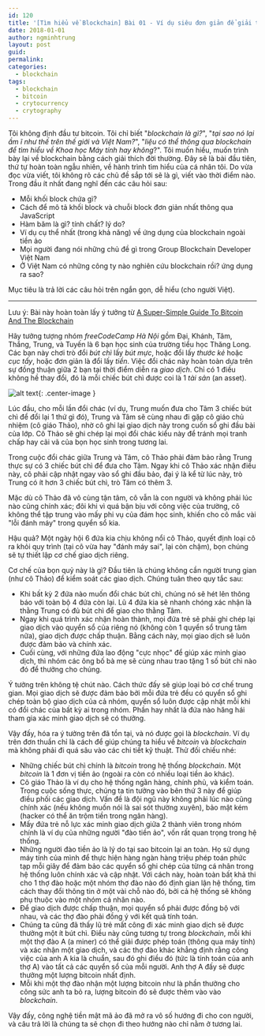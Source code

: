 ```yaml
---
id: 120
title: '[Tìm hiểu về Blockchain] Bài 01 - Ví dụ siêu đơn giản để giải thích về bitcoin và blockchain'
date: 2018-01-01
author: ngminhtrung
layout: post
guid: 
permalink: 
categories:
  - blockchain
tags:
  - blockchain
  - bitcoin
  - crytocurrency
  - crytography
---
```


Tôi không định đầu tư bitcoin. Tôi chỉ biết "*blockchain là gì?*", "*tại sao nó lại ầm ĩ như thế trên thế giới và Việt Nam?*", "*liệu có thể thông qua blockchain để tìm hiểu về Khoa học Máy tính hay không*?". Tôi muốn hiểu, muốn trình bày lại về blockchain bằng cách giải thích đời thường. Đây sẽ là bài đầu tiên, thứ tự hoàn toàn ngẫu nhiên, về hành trình tìm hiểu của cá nhân tôi. Do vừa đọc vừa viết, tôi không rõ các chủ đề sắp tới sẽ là gì, viết vào thời điểm nào. Trong đầu ít nhất đang nghĩ đến các câu hỏi sau:
- Mỗi khối block chứa gì?
- Cách để mô tả khối block và chuỗi block đơn giản nhất thông qua JavaScript
- Hàm băm là gì? tính chất? lý do?
- Ví dụ cụ thể nhất (trong khả năng) về ứng dụng của blockchain ngoài tiền ảo
- Mọi người đang nói những chủ đề gì trong Group Blockchain Developer Việt Nam
- Ở Việt Nam có những công ty nào nghiên cứu blockchain rồi? ứng dụng ra sao?

Mục tiêu là trả lời các câu hỏi trên ngắn gọn, dễ hiểu (cho người Việt).

---
Lưu ý: Bài này hoàn toàn lấy ý tưởng từ [A Super-Simple Guide To Bitcoin And The Blockchain](https://dev.to/jordanirabor/a-super-simple-way-to-understand-bitcoin-and-the-blockchain-cg6)

Hãy tưởng tượng nhóm *freeCodeCamp Hà Nội* gồm Đại, Khánh, Tâm, Thắng, Trung, và Tuyến là 6 bạn học sinh của trường tiểu học Thăng Long. Các bạn này chơi trò đổi *bút chì* lấy *bút mực*, hoặc đổi lấy *thước kẻ* hoặc *cục tẩy*, hoặc đơn giản là đổi lấy *tiền*. Việc đổi chác này hoàn toàn dựa trên sự đồng thuận giữa 2 bạn tại thời điểm diễn ra *giao dịch*. Chỉ có 1 điều không hề thay đổi, đó là mỗi chiếc bút chì được coi là 1 *tài sản* (an asset).

![alt text][image01]{: .center-image }

Lúc đầu, cho mỗi lần đổi chác (ví dụ, Trung muốn đưa cho Tâm 3 chiếc bút chì để đổi lại 1 thứ gì đó), Trung và Tâm sẽ cùng nhau đi gặp cô giáo chủ nhiệm (cô giáo Thảo), nhờ cô ghi lại giao dịch này trong cuốn sổ ghi đầu bài của lớp. Cô Thảo sẽ ghi chép lại mọi đổi chác kiểu này để tránh mọi tranh chấp hay cãi vã của bọn học sinh trong tương lai. 

Trong cuộc đổi chác giữa Trung và Tâm, cô Thảo phải đảm bảo rằng Trung thực sự có 3 chiếc bút chì để đưa cho Tâm. Ngay khi cô Thảo xác nhận điều này, cô phải cập nhật ngay vào sổ ghi đầu bảo, đại ý là kể từ lúc này, trò Trung có ít hơn 3 chiếc bút chì, trò Tâm có thêm 3. 

Mặc dù cô Thảo đã vô cùng tận tâm, cô vẫn là con người và không phải lúc nào cũng chính xác; đôi khi vì quá bận bịu với công việc của trường, cô không thể tập trung vào mấy phi vụ của đám học sinh, khiến cho cô mắc vài "lỗi đánh máy" trong quyển sổ kia. 

Hậu quả? Một ngày hội 6 đứa kia chịu không nổi cô Thảo, quyết định loại cô ra khỏi quy trình (tại cô vừa hay "đánh máy sai", lại còn chậm), bọn chúng sẽ tự thiết lập cơ chế giao dịch riêng. 

Cơ chế của bọn quỷ này là gì? Đầu tiên là chúng không cần người trung gian (như cô Thảo) để kiểm soát các giao dịch. Chúng tuân theo quy tắc sau:
- Khi bất kỳ 2 đứa nào muốn đổi chác bút chì, chúng nó sẽ hét lên thông báo với toàn bộ 4 đứa còn lại. Lũ 4 đứa kia sẽ nhanh chóng xác nhận là thằng Trung có đủ bút chì để giao cho thằng Tâm.
- Ngay khi quá trình xác nhận hoàn thành, mọi đứa trẻ sẽ phải ghi chép lại giao dịch vào quyển sổ của riêng nó (không còn 1 quyển sổ trung tâm nữa), giao dịch được chấp thuận. Bằng cách này, mọi giao dịch sẽ luôn được đảm bảo và chính xác. 
- Cuối cùng, với những đứa lao động "cực nhọc" để giúp xác minh giao dịch, thì nhóm các ông bố bà mẹ sẽ cùng nhau trao tặng 1 số bút chì nào đó để thưởng cho chúng. 

Ý tưởng trên không tệ chút nào. Cách thức đấy sẽ giúp loại bỏ cơ chế trung gian. Mọi giao dịch sẽ được đảm bảo bởi mỗi đứa trẻ đều có quyển sổ ghi chép toàn bộ giao dịch của cả nhóm, quyển sổ luôn được cập nhật mỗi khi có đổi chác của bất kỳ ai trong nhóm. Phần hay nhất là đứa nào hăng hái tham gia xác minh giao dịch sẽ có thưởng. 

Vậy đấy, hóa ra ý tưởng trên đã tồn tại, và nó được gọi là *blockchain*. Ví dụ trên đơn thuần chỉ là cách để giúp chúng ta hiểu về *bitcoin* và *blockchain* mà không phải đi quá sâu vào các chi tiết kỹ thuật. Thử đối chiếu nhé:
- Những chiếc bút chì chính là *bitcoin* trong hệ thống *blockchain*. Một *bitcoin* là  1 đơn vị tiền ảo (ngoài ra còn có nhiều loại tiền ảo khác).
- Cô giáo Thảo là ví dụ cho hệ thống ngân hàng, chính phủ, và kiểm toán. Trong cuộc sống thực, chúng ta tin tưởng vào bên thứ 3 này để giúp điều phối các giao dịch. Vấn đề là đội ngũ này không phải lúc nào cũng chính xác (nếu không muốn nói là sai sót thường xuyên), bảo mật kém (hacker có thể ăn trộm tiền trong ngân hàng).
- Mấy đứa trẻ nỗ lực xác minh giao dịch giữa 2 thành viên trong nhóm chính là ví dụ của những người "đào tiền ảo", vốn rất quan trọng trong hệ thống. 
- Những người đào tiền ảo là lý do tại sao bitcoin lại an toàn. Họ sử dụng máy tính của mình để thực hiện hàng ngàn hàng triệu phép toán phức tạp mỗi giây để đảm bảo các quyển sổ ghi chép của từng cá nhân trong hệ thống luôn chính xác và cập nhật. Với cách này, hoàn toàn bất khả thi cho 1 thợ đào hoặc một nhóm thợ đào nào đó định gian lận hệ thống, tìm cách thay đổi thông tin ở một vài chỗ nào đó, bởi cả hệ thống sẽ không phụ thuộc vào một nhóm cá nhân nào. 
- Để giao dịch được chấp thuận, mọi quyển sổ phải được đồng bộ với nhau, và các thợ đào phải đồng ý với kết quả tính toán. 
- Chúng ta cũng đã thấy lũ trẻ mất công đi xác minh giao dịch sẽ được thưởng một ít bút chì. Điều này cũng tương tự trong *blockchain*, mỗi khi một thợ đào A (a miner) có thể giải được phép toán (thông qua máy tính) và xác nhận một giao dịch, và các thợ đào khác khẳng định rằng công việc của anh A kia là chuẩn, sau đó ghi điều đó (tức là tính toán của anh thợ A) vào tất cả các quyển sổ của mỗi người. Anh thợ A đấy sẽ được thưởng một lượng bitcoin nhất định. 
- Mỗi khi một thợ đào nhận một lượng bitcoin như là phần thưởng cho công sức anh ta bỏ ra, lượng bitcoin đó sẽ được thêm vào vào *blockchain*.


Vậy đấy, công nghệ tiền mật mã ảo đã mở ra vô số hướng đi cho con người, và câu trả lời là chúng ta sẽ chọn đi theo hướng nào chỉ nằm ở tương lai.


[image01]: https://ngminhtrung.github.io/images/PostIMG/2018-01-01-blockchain/image01.png "Nhóm 6 học sinh"
